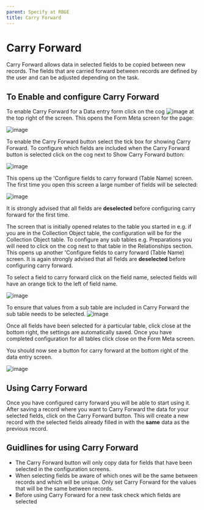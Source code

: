 ```yaml
---
parent: Specify at RBGE
title: Carry Forward
---
```


# Carry Forward

Carry Forward allows data in selected fields to be copied between new records. The fields that are carried forward between records are defined by the user and can be adjusted depending on the task. 

## To Enable and configure Carry Forward

To enable Carry Forward for a Data entry form click on the cog ![image](https://user-images.githubusercontent.com/8155743/234029614-4b3ca9be-7f38-43d6-9880-ba423baee7d6.png) at the top right of the screen. This opens the Form Meta screen for the page:

![image](https://user-images.githubusercontent.com/8155743/234030501-e7170570-6a35-4eba-824a-b2249e64600d.png)

To enable the Carry Forward button select the tick box for showing Carry Forward. To configure which fields are included when the Carry Forward button is selected click on the cog next to Show Carry Forward button:

![image](https://user-images.githubusercontent.com/8155743/234031104-131d3a0f-524b-41c7-86b9-f4daef0e8a63.png)

This opens up the 'Configure fields to carry forward (Table Name) screen. The first time you open this screen a large number of fields will be selected:

![image](https://user-images.githubusercontent.com/8155743/234031587-c1420da5-27a2-42b3-bfed-e6326e666c8f.png)

It is strongly advised that all fields are **deselected** before configuring carry forward for the first time. 

The screen that is initially opened relates to the table you started in e.g. if you are in the Collection Object table, the configuration will be for the Collection Object table. To configure any sub tables e.g. Preparations you will need to click on the cog next to that table in the Relationships section. This opens up another 'Configure fields to carry forward (Table Name) screen. It is again strongly advised that all fields are **deselected** before configuring carry forward.

To select a field to carry forward click on the field name, selected fields will have an orange tick to the left of field name.

![image](https://user-images.githubusercontent.com/8155743/234042154-b0a7e21b-6511-4c16-9c16-f41151b80fc0.png)

To ensure that values from a sub table are included in Carry Forward the sub table needs to be selected. 
![image](https://user-images.githubusercontent.com/8155743/234042271-2f37d7f7-96e6-4be4-b793-4c1bd10c9c95.png)

Once all fields have been selected for a particular table, click close at the bottom right, the settings are automatically saved. Once you have completed configuration for all tables click close on the Form Meta screen. 

You should now see a button for carry forward at the bottom right of the data entry screen.

![image](https://user-images.githubusercontent.com/8155743/234039432-bad49a5d-03b1-4c84-846b-9c982d24d676.png)

## Using Carry Forward

Once you have configured carry forward you will be able to start using it. After saving a record where you want to Carry Forward the data  for your selected fields, click on the Carry Forward button. This will create a new record with the selected fields already filled in with the **same** data as the previous record.

## Guidlines for using Carry Forward

- The Carry Forward button will only copy data for fields that have been selected in the configuration screens. 
- When selecting fields be aware of which ones will be the same between records and which will be unique. Only set Carry Forward for the values that will be the same between records.
- Before using Carry Forward for a new task check which fields are selected
